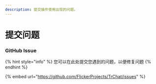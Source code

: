 ```yaml
---
description: 提交插件使用出现的问题。
---
```


# 提交问题

### GitHub Issue

{% hint style="info" %}
您可以在此处提交您遇到的问题，以便修复问题
{% endhint %}

{% embed url="https://github.com/FlickerProjects/TrChat/issues" %}
